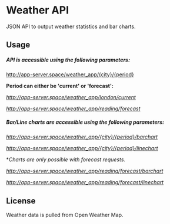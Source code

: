 # Weather API

JSON API to output weather statistics and bar charts.

## Usage

##### API is accessible using the following parameters:

http://app-server.space/weather_app/{city}/{period}

**Period can either be 'current' or 'forecast':**

*http://app-server.space/weather_app/london/current*

*http://app-server.space/weather_app/reading/forecast*

##### Bar/Line charts are accessible using the following parameters:

*http://app-server.space/weather_app/{city}/{period}/barchart*

*http://app-server.space/weather_app/{city}/{period}/linechart*

**Charts are only possible with forecast requests.*

*http://app-server.space/weather_app/reading/forecast/barchart*

*http://app-server.space/weather_app/reading/forecast/linechart*

## License

Weather data is pulled from Open Weather Map.
